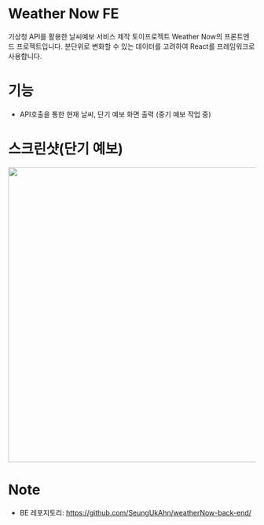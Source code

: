 # Weather Now FE
기상청 API를 활용한 날씨예보 서비스 제작 토이프로젝트 Weather Now의 프론트엔드 프로젝트입니다. 
분단위로 변화할 수 있는 데이터를 고려하여 React를 프레임워크로 사용합니다.

# 기능
- API호출을 통한 현재 날씨, 단기 예보 화면 출력 (중기 예보 작업 중)

# 스크린샷(단기 예보)
<img src="https://github.com/SeungUkAhn/weatherNow-front-end/assets/12409002/c495fb98-5482-433f-a37d-979df8815078" width="600" height="auto">

# Note
- BE 레포지토리: https://github.com/SeungUkAhn/weatherNow-back-end/
